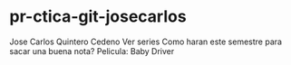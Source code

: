 # pr-ctica-git-josecarlos
Jose Carlos Quintero Cedeno
Ver series
Como haran este semestre para sacar una buena nota?
Pelicula: Baby Driver
